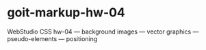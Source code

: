 # goit-markup-hw-04
WebStudio CSS hw-04
 — background images
 — vector graphics
 — pseudo-elements
 — positioning
